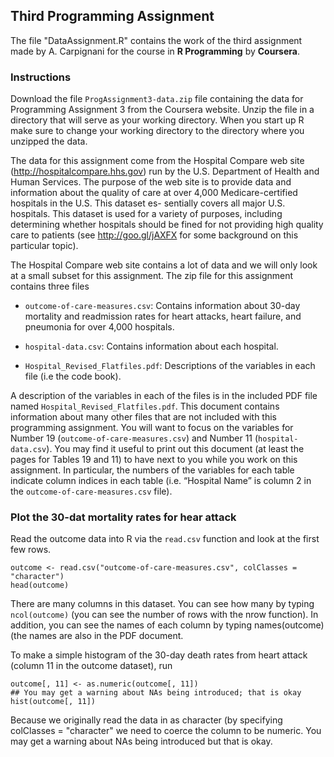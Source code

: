 ## Third Programming Assignment

The file "DataAssignment.R" contains the work of the third assignment made by A. Carpignani for the course in **R Programming** by **Coursera**. 

### Instructions

Download the file `ProgAssignment3-data.zip` file containing the data for Programming Assignment 3 from the Coursera website. Unzip the file in a directory that will serve as your working directory. When you start up R make sure to change your working directory to the directory where you unzipped the data.

The data for this assignment come from the Hospital Compare web site (<http://hospitalcompare.hhs.gov>) run by the U.S. Department of Health and Human Services. The purpose of the web site is to provide data and information about the quality of care at over 4,000 Medicare-certified hospitals in the U.S. This dataset es- sentially covers all major U.S. hospitals. This dataset is used for a variety of purposes, including determining whether hospitals should be fined for not providing high quality care to patients (see <http://goo.gl/jAXFX> for some background on this particular topic).

The Hospital Compare web site contains a lot of data and we will only look at a small subset for this assignment. The zip file for this assignment contains three files

- `outcome-of-care-measures.csv`: Contains information about 30-day mortality and readmission rates for heart attacks, heart failure, and pneumonia for over 4,000 hospitals.  

- `hospital-data.csv`: Contains information about each hospital.  

- `Hospital_Revised_Flatfiles.pdf`: Descriptions of the variables in each file (i.e the code book).  

A description of the variables in each of the files is in the included PDF file named `Hospital_Revised_Flatfiles.pdf`. This document contains information about many other files that are not included with this programming assignment. You will want to focus on the variables for Number 19 (`outcome-of-care-measures.csv`) and Number 11 (`hospital-data.csv`). You may find it useful to print out this document (at least the pages for
Tables 19 and 11) to have next to you while you work on this assignment. In particular, the numbers of the variables for each table indicate column indices in each table (i.e. “Hospital Name” is column 2 in the `outcome-of-care-measures.csv` file).

### Plot the 30-dat mortality rates for hear attack

Read the outcome data into R via the `read.csv` function and look at the first few rows.

```{r}
outcome <- read.csv("outcome-of-care-measures.csv", colClasses = "character")
head(outcome)
```

There are many columns in this dataset. You can see how many by typing `ncol(outcome)` (you can see the number of rows with the nrow function). In addition, you can see the names of each column by typing names(outcome) (the names are also in the PDF document.

To make a simple histogram of the 30-day death rates from heart attack (column 11 in the outcome dataset), run

```{r}
outcome[, 11] <- as.numeric(outcome[, 11])
## You may get a warning about NAs being introduced; that is okay
hist(outcome[, 11])
```

Because we originally read the data in as character (by specifying colClasses = "character" we need to coerce the column to be numeric. You may get a warning about NAs being introduced but that is okay.
